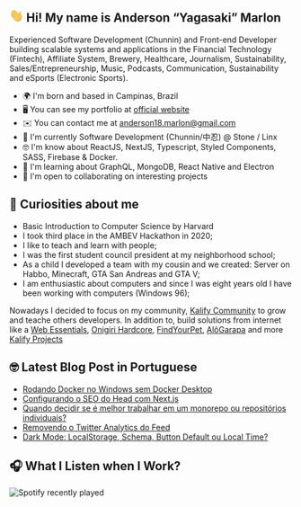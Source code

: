 <!-- <img src="https://user-images.githubusercontent.com/23272064/214746886-f454923b-d2c4-4609-9251-cb7c82d8bee7.png"/> -->

<img src="https://github.com/tairosonloa/tairosonloa/blob/main/assets/wave.gif?raw=true" width="25px"/> Hi! My name is Anderson “Yagasaki” Marlon
----------------------------

Experienced Software Development (Chunnin) and Front-end Developer building scalable systems and applications in the Financial Technology (Fintech), Affiliate System, Brewery, Healthcare, Journalism, Sustainability, Sales/Entrepreneurship, Music, Podcasts, Communication, Sustainability and eSports (Electronic Sports).

- 🌍  I'm born and based in Campinas, Brazil
- 🖥️  You can see my portfolio at [official website](http://yagasaki.vercel.app/about)
- ✉️  You can contact me at [anderson18.marlon@gmail.com](mailto:anderson18.marlon@gmail.com)
- 🚀  I'm currently Software Development (Chunnin/中忍) @ Stone / Linx
- 🤓  I'm know about ReactJS, NextJS, Typescript, Styled Components, SASS, Firebase & Docker.
- 🧠  I'm learning about GraphQL, MongoDB, React Native and Electron
- 🤝  I'm open to collaborating on interesting projects

🚀 Curiosities about me
----------------------------

- Basic Introduction to Computer Science by Harvard
- I took third place in the AMBEV Hackathon in 2020;
- I like to teach and learn with people;
- I was the first student council president at my neighborhood school;
- As a child I developed a team with my cousin and we created: Server on Habbo, Minecraft, GTA San Andreas and GTA V;
- I am enthusiastic about computers and since I was eight years old I have been working with computers (Windows 96);

Nowadays I decided to focus on my community, [Kalify Community](https://discord.gg/jhSepmE7nN) to grow and teache others developers. In addition to, build solutions from internet like a [Web Essentials](https://webessentials.vercel.app), [Onigiri Hardcore](https://onigirihardcore.vercel.app), [FindYourPet](https://findyourpet.vercel.app), [AlôGarapa](https://alogarapa.vercel.app/) and more [Kalify Projects](https://kalify.vercel.app/projetos)

🤓 Latest Blog Post in Portuguese
----------------------------
- [Rodando Docker no Windows sem Docker Desktop](https://yagasaki.dev/blog/rodando-docker-no-windows-sem-docker-desktop)
- [Configurando o SEO do Head com Next.js](https://yagasaki.dev/blog/configurando-o-seo-do-head-com-nextjs)
- [Quando decidir se é melhor trabalhar em um monorepo ou repositórios individuais?](https://yagasaki.dev/blog/quando-decidir-se-e-melhor-trabalhar-em-um-monorepo-ou-repositorios-individuais)
- [Removendo o Twitter Analytics do Feed](https://yagasaki.dev/blog/removendo-o-twitter-analytics-do-feed)
- [Dark Mode: LocalStorage, Schema, Button Default ou Local Time?](https://yagasaki.dev/blog/dark-mode-localstorage-scheme-button-default-ou-local-time)

 🎧 What I Listen when I Work?
 ----------------------------
 ![Spotify recently played](https://spotify-recently-played-readme.vercel.app/api?user=12143229276&width=600)
